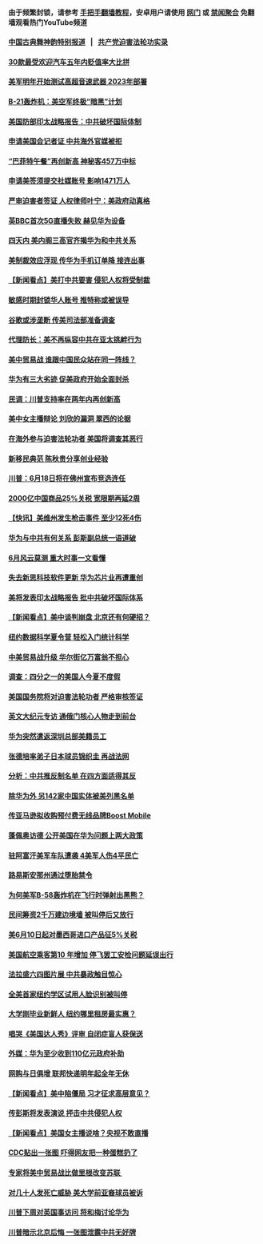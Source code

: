 #### 由于频繁封锁，请参考 [手把手翻墙教程](https://github.com/gfw-breaker/guides/wiki/)，安卓用户请使用 [网门](https://github.com/gfw-breaker/bn-android/blob/master/ogate.md?t=06021236) 或 [禁闻聚合](https://github.com/gfw-breaker/bn-android) 免翻墙观看热门YouTube频道 

#### [中国古典舞神韵特别报道](https://github.com/gfw-breaker/mh-news/blob/master/shenyun.md?t=06021236) &nbsp;&nbsp;|&nbsp;&nbsp; [共产党迫害法轮功实录](https://github.com/gfw-breaker/mh-news/blob/master/README.md?t=06021236)  

#### [30款最受欢迎汽车五年内贬值率大比拼](../pages/nsc412/n11284087.md?t=06021236) 

#### [美军明年开始测试高超音速武器 2023年部署](../pages/nsc412/n11295145.md?t=06021236) 

#### [B-21轰炸机：美空军终极“暗黑”计划](../pages/nsc412/n11290450.md?t=06021236) 

#### [美国防部印太战略报告：中共破坏国际体制](../pages/nsc412/n11295003.md?t=06021236) 

#### [申请美国会记者证 中共海外官媒被拒](../pages/nsc412/n11294885.md?t=06021236) 

#### [“巴菲特午餐”再创新高 神秘客457万中标](../pages/nsc412/n11294760.md?t=06021236) 

#### [申请美签须提交社媒账号 影响1471万人](../pages/nsc412/n11294761.md?t=06021236) 

#### [严审迫害者签证   人权律师叶宁：美政府动真格](../pages/nsc412/n11294731.md?t=06021236) 

#### [英BBC首次5G直播失败 赫见华为设备](../pages/nsc412/n11294608.md?t=06021236) 

#### [四天内 美内阁三高官齐揭华为和中共关系](../pages/nsc412/n11294575.md?t=06021236) 

#### [美制裁效应浮现 传华为手机订单降 接连出事](../pages/nsc412/n11294532.md?t=06021236) 

#### [【新闻看点】美打中共要害 侵犯人权将受制裁](../pages/nsc412/n11294406.md?t=06021236) 

#### [敏感时期封锁华人账号  推特称或被误导](../pages/nsc412/n11294492.md?t=06021236) 

#### [谷歌或涉垄断 传美司法部准备调查](../pages/nsc412/n11294423.md?t=06021236) 

#### [代理防长：美不再纵容中共在亚太挑衅行为](../pages/nsc412/n11294235.md?t=06021236) 

#### [美中贸易战 谁跟中国民众站在同一阵线？](../pages/nsc412/n11294332.md?t=06021236) 

#### [华为有三大劣迹 促美政府开始全面封杀](../pages/nsc412/n11293237.md?t=06021236) 

#### [民调：川普支持率在两年内再创新高](../pages/nsc412/n11292892.md?t=06021236) 

#### [美中女主播辩论 刘欣的漏洞 翠西的论据](../pages/nsc412/n11293339.md?t=06021236) 

#### [在海外参与迫害法轮功者 美国将调查其恶行](../pages/nsc412/n11293842.md?t=06021236) 

#### [新移民典范 陈秋贵分享创业经验](../pages/nsc412/n11293745.md?t=06021236) 

#### [川普：6月18日将在佛州宣布竞选连任](../pages/nsc412/n11293410.md?t=06021236) 

#### [2000亿中国商品25%关税 宽限期再延2周](../pages/nsc412/n11293206.md?t=06021236) 

#### [【快讯】美维州发生枪击事件 至少12死4伤](../pages/nsc412/n11293297.md?t=06021236) 

#### [华为与中共有何关系 彭斯副总统一语道破](../pages/nsc412/n11293250.md?t=06021236) 

#### [6月风云莫测 重大时事一文看懂](../pages/nsc412/n11292711.md?t=06021236) 

#### [失去新思科技软件更新 华为芯片业再遭重创](../pages/nsc412/n11292565.md?t=06021236) 

#### [美将发表印太战略报告 批中共破坏国际体系](../pages/nsc412/n11292652.md?t=06021236) 

#### [【新闻看点】美中谈判崩盘 北京还有何硬招？](../pages/nsc412/n11292810.md?t=06021236) 

#### [纽约数据科学夏令营 轻松入门统计科学](../pages/nsc412/n11292973.md?t=06021236) 

#### [中美贸易战升级 华尔街亿万富翁不担心](../pages/nsc412/n11292918.md?t=06021236) 

#### [调查：四分之一的美国人今夏不度假](../pages/nsc412/n11292797.md?t=06021236) 

#### [美国国务院将对迫害法轮功者 严格审核签证](../pages/nsc412/n11292679.md?t=06021236) 

#### [英文大纪元专访 通俄门核心人物走到前台](../pages/nsc412/n11292818.md?t=06021236) 

#### [华为突然遣返深圳总部美籍员工](../pages/nsc412/n11292568.md?t=06021236) 

#### [张德培率弟子日本球员锦织圭 再战法网](../pages/nsc412/n11292322.md?t=06021236) 

#### [分析：中共推反制名单 在四方面适得其反](../pages/nsc412/n11292625.md?t=06021236) 

#### [除华为外 另142家中国实体被美列黑名单](../pages/nsc412/n11292510.md?t=06021236) 

#### [传亚马逊拟收购预付费无线品牌Boost Mobile](../pages/nsc412/n11292253.md?t=06021236) 

#### [蓬佩奥访德 公开美国在华为问题上两大政策](../pages/nsc412/n11292172.md?t=06021236) 

#### [驻阿富汗美军车队遭袭 4美军人伤4平民亡](../pages/nsc412/n11292020.md?t=06021236) 

#### [路易斯安那州通过堕胎禁令](../pages/nsc412/n11290346.md?t=06021236) 

#### [为何美军B-58轰炸机在飞行时弹射出黑熊？](../pages/nsc412/n11291876.md?t=06021236) 

#### [民间筹资2千万建边境墙 被叫停后又放行](../pages/nsc412/n11291742.md?t=06021236) 

#### [美6月10日起对墨西哥进口产品征5%关税](../pages/nsc412/n11290963.md?t=06021236) 

#### [美国航空乘客第10 年增加  停飞罢工安检问题延误出行](../pages/nsc412/n11291658.md?t=06021236) 

#### [法拉盛六四图片展 中共暴政触目惊心](../pages/nsc412/n11291431.md?t=06021236) 

#### [全美首家纽约学区试用人脸识别被叫停](../pages/nsc412/n11291380.md?t=06021236) 

#### [大学刚毕业新鲜人 纽约哪里租房最实惠？](../pages/nsc412/n11291368.md?t=06021236) 

#### [唱哭《美国达人秀》评审 自闭症盲人获保送](../pages/nsc412/n11291284.md?t=06021236) 

#### [外媒：华为至少收到110亿元政府补助](../pages/nsc412/n11290629.md?t=06021236) 

#### [网购与日俱增 联邦快递明年起全年无休](../pages/nsc412/n11290842.md?t=06021236) 

#### [【新闻看点】美中陷僵局 习才征求高层意见？](../pages/nsc412/n11290516.md?t=06021236) 

#### [传彭斯将发表演说 抨击中共侵犯人权](../pages/nsc412/n11288710.md?t=06021236) 

#### [【新闻看点】美国女主播说啥？央视不敢直播](../pages/nsc412/n11290243.md?t=06021236) 

#### [CDC贴出一张图 吓得网友把一种蛋糕扔了](../pages/nsc412/n11290556.md?t=06021236) 

#### [专家将美中贸易战比做里根改变苏联 ](../pages/nsc412/n11290614.md?t=06021236) 

#### [对几十人发死亡威胁 美大学前亚裔球员被诉](../pages/nsc412/n11290511.md?t=06021236) 

#### [川普下周对英国事访问 将和梅讨论华为](../pages/nsc412/n11290498.md?t=06021236) 

#### [川普暗示北京后悔 一张图泄露中共无好牌](../pages/nsc412/n11290475.md?t=06021236) 

